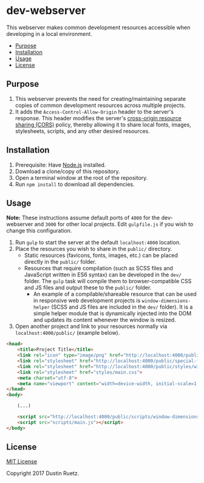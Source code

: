 # dev-webserver

This webserver makes common development resources accessible when developing in a local environment.

<!-- START doctoc generated TOC please keep comment here to allow auto update -->
<!-- DON'T EDIT THIS SECTION, INSTEAD RE-RUN doctoc TO UPDATE -->


- [Purpose](#purpose)
- [Installation](#installation)
- [Usage](#usage)
- [License](#license)

<!-- END doctoc generated TOC please keep comment here to allow auto update -->

## Purpose

1. This webserver prevents the need for creating/maintaining separate copies of common development resources across multiple projects.
1. It adds the `Access-Control-Allow-Origin` header to the server's response. This header modifies the server's [cross-origin resource sharing (CORS)][cors] policy, thereby allowing it to share local fonts, images, stylesheets, scripts, and any other desired resources.

## Installation

1. Prerequisite: Have [Node.js][node-js] installed.
1. Download a clone/copy of this repository.
1. Open a terminal window at the root of the repository.
1. Run `npm install` to download all dependencies.

## Usage

**Note:** These instructions assume default ports of `4000` for the dev-webserver and `3000` for other local projects. Edit `gulpfile.js` if you wish to change this configuration.

1. Run `gulp` to start the server at the default `localhost:4000` location.
1. Place the resources you wish to share in the `public/` directory.
	* Static resources (favicons, fonts, images, etc.) can be placed directly in the `public/` folder.
	* Resources that require compilation (such as SCSS files and JavaScript written in ES6 syntax) can be developed in the `dev/` folder. The `gulp` task will compile them to browser-compatible CSS and JS files and output these to the `public/` folder.
		* An example of a compilable/shareable resource that can be used in responsive web development projects is `window-dimensions-helper` (SCSS and JS files are included in the `dev/` folder). It is a simple helper module that is dynamically injected into the DOM and updates its content whenever the window is resized.
1. Open another project and link to your resources normally via `localhost:4000/public/` (example below).

```html
<head>
	<title>Project Title</title>
	<link rel="icon" type="image/png" href="http://localhost:4000/public/icons/special-dev-favicon.png">
	<link rel="stylesheet" href="http://localhost:4000/public/special-font/special-font.css">
	<link rel="stylesheet" href="http://localhost:4000/public/styles/window-dimensions-helper.css">
	<link rel="stylesheet" href="styles/main.css">
	<meta charset="utf-8">
	<meta name="viewport" content="width=device-width, initial-scale=1.0">
</head>
<body>

	(...)

	<script src="http://localhost:4000/public/scripts/window-dimensions-helper.js"></script>
	<script src="scripts/main.js"></script>
</body>
```

## License

[MIT License][mit-license]

Copyright 2017 Dustin Ruetz.

[cors]: https://enable-cors.org
[node-js]: https://nodejs.org/en
[mit-license]: https://opensource.org/licenses/MIT